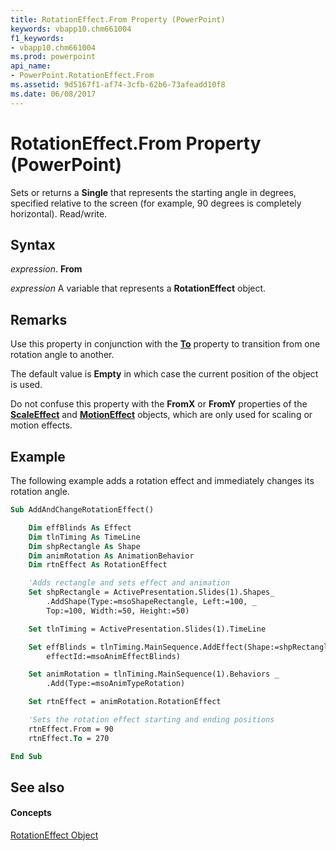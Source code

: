 ```yaml
---
title: RotationEffect.From Property (PowerPoint)
keywords: vbapp10.chm661004
f1_keywords:
- vbapp10.chm661004
ms.prod: powerpoint
api_name:
- PowerPoint.RotationEffect.From
ms.assetid: 9d5167f1-af74-3cfb-62b6-73afeadd10f8
ms.date: 06/08/2017
---
```



# RotationEffect.From Property (PowerPoint)

Sets or returns a **Single** that represents the starting angle in degrees, specified relative to the screen (for example, 90 degrees is completely horizontal). Read/write.


## Syntax

 _expression_. **From**

 _expression_ A variable that represents a **RotationEffect** object.


## Remarks

Use this property in conjunction with the **[To](rotationeffect-to-property-powerpoint.md)** property to transition from one rotation angle to another.

The default value is **Empty** in which case the current position of the object is used.

Do not confuse this property with the **FromX** or **FromY** properties of the **[ScaleEffect](scaleeffect-object-powerpoint.md)** and **[MotionEffect](motioneffect-object-powerpoint.md)** objects, which are only used for scaling or motion effects.


## Example

The following example adds a rotation effect and immediately changes its rotation angle.


```vb
Sub AddAndChangeRotationEffect()

    Dim effBlinds As Effect
    Dim tlnTiming As TimeLine
    Dim shpRectangle As Shape
    Dim animRotation As AnimationBehavior
    Dim rtnEffect As RotationEffect

    'Adds rectangle and sets effect and animation
    Set shpRectangle = ActivePresentation.Slides(1).Shapes_
        .AddShape(Type:=msoShapeRectangle, Left:=100, _
        Top:=100, Width:=50, Height:=50)

    Set tlnTiming = ActivePresentation.Slides(1).TimeLine

    Set effBlinds = tlnTiming.MainSequence.AddEffect(Shape:=shpRectangle, _
        effectId:=msoAnimEffectBlinds)

    Set animRotation = tlnTiming.MainSequence(1).Behaviors _
        .Add(Type:=msoAnimTypeRotation)

    Set rtnEffect = animRotation.RotationEffect

    'Sets the rotation effect starting and ending positions
    rtnEffect.From = 90
    rtnEffect.To = 270

End Sub
```


## See also


#### Concepts


[RotationEffect Object](rotationeffect-object-powerpoint.md)

